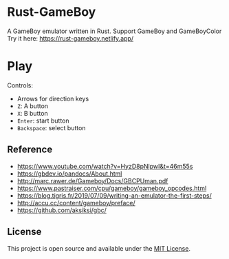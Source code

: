 # Rust-GameBoy
A GameBoy emulator written in Rust.
Support GameBoy and GameBoyColor
Try it here: https://rust-gameboy.netlify.app/

# Play

Controls:
* Arrows for direction keys
* `Z`: A button
* `X`: B button
* `Enter`: start button
* `Backspace`: select button

## Reference
- https://www.youtube.com/watch?v=HyzD8pNlpwI&t=46m55s
- https://gbdev.io/pandocs/About.html
- http://marc.rawer.de/Gameboy/Docs/GBCPUman.pdf
- https://www.pastraiser.com/cpu/gameboy/gameboy_opcodes.html
- https://blog.tigris.fr/2019/07/09/writing-an-emulator-the-first-steps/
- http://accu.cc/content/gameboy/preface/
- https://github.com/aksiksi/gbc/


## License
This project is open source and available under the [MIT License](LICENSE).